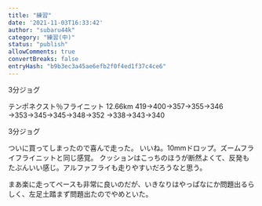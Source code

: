 ```yaml
---
title: "練習"
date: '2021-11-03T16:33:42'
author: "subaru44k"
category: "練習(中)"
status: "publish"
allowComments: true
convertBreaks: false
entryHash: "b9b3ec3a45ae6efb2f0f4ed1f37c4ce6"
---
```

3分ジョグ

テンポネクスト％フライニット
12.66km
419→400→357→355→346
→353→345→345→348→352
→338→343→340

3分ジョグ

ついに買ってしまったので喜んで走った。
いいね。10mmドロップ。ズームフライフライニットと同じ感覚。
クッションはこっちのほうが断然よくて、反発もたぶんいい感じ。アルファフライも走りやすいだろうなと思う。

まあ楽に走ってペースも非常に良いのだが、いきなりはやっぱなにか問題出るらしく、左足土踏まず問題出たのでやめといた。
